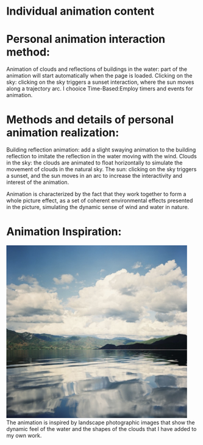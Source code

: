 # Individual animation content
# Personal animation interaction method:
Animation of clouds and reflections of buildings in the water: part of the animation will start automatically when the page is loaded.
Clicking on the sky: clicking on the sky triggers a sunset interaction, where the sun moves along a trajectory arc.
I chooice Time-Based:Employ timers and events for animation.
# Methods and details of personal animation realization:
Building reflection animation: add a slight swaying animation to the building reflection to imitate the reflection in the water moving with the wind.
Clouds in the sky: the clouds are animated to float horizontally to simulate the movement of clouds in the natural sky.
The sun: clicking on the sky triggers a sunset, and the sun moves in an arc to increase the interactivity and interest of the animation.

Animation is characterized by the fact that they work together to form a whole picture effect, as a set of coherent environmental effects presented in the picture, simulating the dynamic sense of wind and water in nature.

# Animation Inspiration: 
![Sky Inspiration](readmeImages/Sky_image.jpeg)  
The animation is inspired by landscape photographic images that show the dynamic feel of the water and the shapes of the clouds that I have added to my own work.


